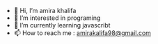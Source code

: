 - 👋 Hi, I’m amira khalifa
- 👀 I’m interested in programing 
- 🌱 I’m currently learning javascribt
- 📫 How to reach me : amirakalifa98@gmail.com

<!---
amirakhalifaa/amirakhalifaa is a ✨ special ✨ repository because its `README.md` (this file) appears on your GitHub profile.
You can click the Preview link to take a look at your changes.
--->
